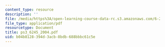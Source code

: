 ```yaml
---
content_type: resource
description: ''
file: /media/https%3A/open-learning-course-data-rc.s3.amazonaws.com/6-245-multivariable-control-systems-spring-2004/b04b8128394d3acb8bdb688bbbc61c5e_ps3_6245_2004.pdf
file_type: application/pdf
resourcetype: Document
title: ps3_6245_2004.pdf
uid: b04b8128-394d-3acb-8bdb-688bbbc61c5e
---
```


